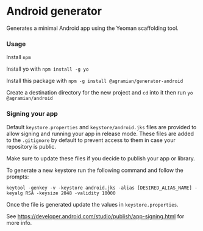 # Android generator

Generates a minimal Android app using the Yeoman scaffolding tool.

### Usage

Install `npm`

Install yo with `npm install -g yo`

Install this package with `npm -g install @agramian/generator-android`

Create a destination directory for the new project and `cd` into it then run `yo @agramian/android`

### Signing your app

Default `keystore.properties` and `keystore/android.jks` files are provided to allow signing and running your app in release mode. These files are added to the `.gitignore` by default to prevent access to them in case your repository is public.

Make sure to update these files if you decide to publish your app or library.

To generate a new keystore run the following command and follow the prompts:

`keytool -genkey -v -keystore android.jks -alias [DESIRED_ALIAS_NAME] -keyalg RSA -keysize 2048 -validity 10000`

Once the file is generated update the values in `keystore.properties`.

See https://developer.android.com/studio/publish/app-signing.html for more info.
